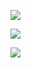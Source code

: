 ![](http://github-profile-summary-cards.vercel.app/api/cards/profile-details?username=k1rof18&layout=compact&show_icons=true&theme=onedark)

![](xxxhttps://github-readme-stats.vercel.app/api/top-langs/?username=k1rof18&layout=compact&show_icons=true&theme=onedark)

![](https://github-readme-stats.vercel.app/api/top-langs/?username=k1rof18)
